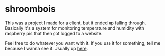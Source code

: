 # shroombois
This was a project I made for a client, but it ended up falling through. Basically it's a system for monitoring temperature and humidity with raspberry pis that then got logged to a website.

Feel free to do whatever you want with it. If you use it for something, tell me because I wanna see it.
Usually up [here](https://shroombois.pythonanywhere.com).
